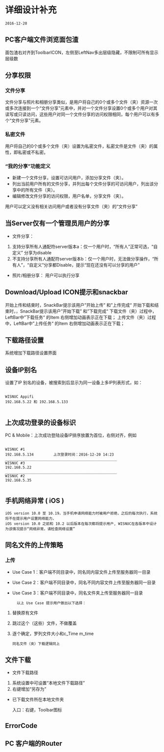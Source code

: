 # 详细设计补充  
    2016-12-20
## PC客户端文件浏览面包渣
面包渣右对齐到ToolbarICON，左侧至LeftNav多出层级隐藏，不限制可所有显示层级数

## 分享权限
### 文件分享
文件分享与照片和相册分享类似，是用户将自己的0个或多个文件（夹）资源一次或多次连接到一个“文件分享”元素中，并对一个文件分享设置0个或多个用户对其读写或只读访问，这些用户对同一个文件分享的访问权限相同，每个用户可以有多个“文件分享”元素。
### 私密文件
用户将自己的0个或多个文件（夹）设置为私密文件，私密文件是文件（夹）的属性，即私密或不私密。

### “我的分享”功能定义
* 新建一个文件分享，设置可访问用户，添加分享文件（夹）。
* 列出当前用户所有的文件分享，并列出每个文件分享的可访问用户，列出该分享中的所有文件（夹）。
* 编辑修改文件分享的访问权限，用户名单，分享文件（夹）。

用户可以定义没有相关访问用户或者没有分享文件（夹）的“文件分享”

## 当Server仅有一个管理员用户的分享
* 文件分享：
1. 支持分享所有人通配符server版本a：仅一个用户时，“所有人”正常可选，“自定义” 分享为disable
2. 不支持分享所有人通配符server版本b：仅一个用户时，无法做分享操作，“所有人”，“自定义”分享都Disable，提示“现在还没有可以分享的用户”
* 照片/相册分享：
用户可以执行分享

## Download/Upload ICON提示和snackbar
开始上传和结束时，SnackBar提示该用户”开始上传”  和”上传完成“
开始下载和结束时，，SnackBar提示该用户”开始下载”  和”下载完成“
下载文件（夹）过程中，LeftBar中”下载任务“ 的Item 右侧增加动画表示正在下载；
上传文件（夹）过程中，LeftBar中”上传任务“ 的Item 右侧增加动画表示正在下载；

## 下载路径设置
系统增加下载路径设置界面

## 设备IP别名
设置了IP 别名的设备，被搜索到后显示为同一设备上多IP列表形式，如：
<pre> <code>
WISNUC Appifi
192.168.5.22 和 192.168.5.133
 </code></pre> 

## 上次成功登录的设备标识
PC & Mobile：上次成功登陆设备IP排序放置为首位，右侧对齐，例如
<pre> <code>
WISNUC #1 
192.168.5.134         上次登录时间：2016-12-20 14:23
___________________________________________________
WISNUC #3 
192.168.5.22     
___________________________________________________    
WISNUC #2 
192.168.5.35         
 </code></pre> 

## 手机网络异常 ( iOS )
    iOS version 10.0 至 10.19，当手机申请网络能力时被用户拒绝，之后的每次执行，系统将不在提示用户设置网络能力，
    iOS version 10.0 之前和 10.2 以后版本在每次都将提示用户, WISNUC在各版本中设计为该情况提示“网络异常，请检查网络设置”

## 同名文件的上传策略
### 上传
* Use Case 1：客户端不同目录中，同名同内容文件上传至服务器同一目录
* Use Case 2：客户端不同目录中，同名不同内容文件上传至服务器同一目录
* Use Case 3：客户端不同目录中，同名文件夹上传至服务器同一目录

        以上 Use Case 提示用户做出以下选择：
1. 替换原有文件
2. 跳过这个（这些）文件，不做覆盖
3. 逐个确定，罗列文件大小和c_Time m_time

       同名文件（夹）下载逻辑同上

## 文件下载
* 文件下载路径
1. 系统设置中可设置“本地文件下载路径”
2. 右键增加“另存为”
* 已下载文件所在本地文件夹
    
    入口：右键，Toolbar图标

## ErrorCode

## PC 客户端的Router


